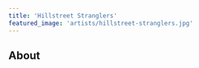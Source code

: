 ```yaml
---
title: 'Hillstreet Stranglers'
featured_image: 'artists/hillstreet-stranglers.jpg'
---
```


## About


